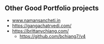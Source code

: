 ## Other Good Portfolio projects

- www.namansancheti.in
- https://gangachatrvedi.com/
- https://brittanychiang.com/
  - https://github.com/bchiang7/v4
